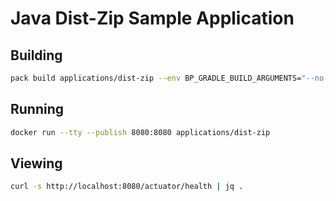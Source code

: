 # Java Dist-Zip Sample Application

## Building

```bash
pack build applications/dist-zip --env BP_GRADLE_BUILD_ARGUMENTS="--no-daemon -x test bootDistZip" --env BP_GRADLE_BUILT_ARTIFACT="build/distributions/*.zip"
```

## Running

```bash
docker run --tty --publish 8080:8080 applications/dist-zip
```

## Viewing

```bash
curl -s http://localhost:8080/actuator/health | jq .
```
